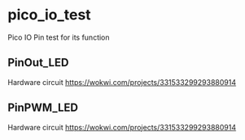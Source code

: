 # pico_io_test
Pico IO Pin test for its function


## PinOut_LED
Hardware circuit
https://wokwi.com/projects/331533299293880914

## PinPWM_LED
Hardware circuit
https://wokwi.com/projects/331533299293880914

